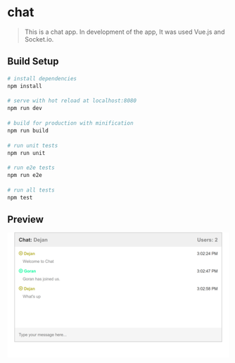 # chat

> This is a chat app. In development of the app, It was used Vue.js and Socket.io.

## Build Setup

```bash
# install dependencies
npm install

# serve with hot reload at localhost:8080
npm run dev

# build for production with minification
npm run build

# run unit tests
npm run unit

# run e2e tests
npm run e2e

# run all tests
npm test
```

## Preview

![New Blog](chat.png)
